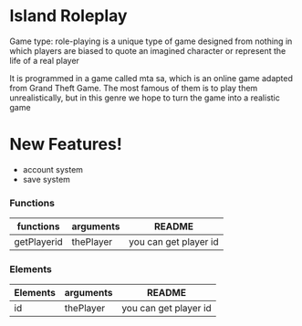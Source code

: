 # Island Roleplay


Game type: role-playing is a unique type of game designed from nothing in which players are biased to quote an imagined character or represent the life of a real player

It is programmed in a game called mta sa, which is an online game adapted from Grand Theft Game. The most famous of them is to play them unrealistically, but in this genre we hope to turn the game into a realistic game

# New Features!

  - account system
  - save system


### Functions

| functions | arguments | README |
| --------- | --------- | ------------------- |
|  getPlayerid|thePlayer|you can get player id|


### Elements

| Elements | arguments | README |
| -------- | --------- | ------ |
|  id|thePlayer|you can get player id|
